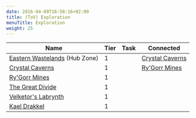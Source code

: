```yaml
---
date: 2016-04-09T16:50:16+02:00
title: (ToV) Exploration
menuTitle: Exploration
weight: 25
---
```


|Name|Tier|Task|Connected|
|---|---|---|---|
[Eastern Wastelands](eastern_wastelands) (Hub Zone)|1||[Crystal Caverns](crystal_caverns)
[Crystal Caverns](crystal_caverns)|1||[Ry'Gorr Mines](rygorr_mines)
[Ry'Gorr Mines](rygorr_mines)|1||
[The Great Divide](the_great_divide)|1||
[Velketor's Labrynth](velketors_labrynth)|1||
[Kael Drakkel](kael_drakkel)|1||